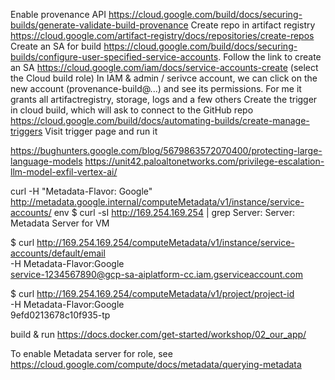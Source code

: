 Enable provenance API https://cloud.google.com/build/docs/securing-builds/generate-validate-build-provenance
Create repo in artifact registry https://cloud.google.com/artifact-registry/docs/repositories/create-repos
Create an SA for build https://cloud.google.com/build/docs/securing-builds/configure-user-specified-service-accounts. Follow the link to create an SA https://cloud.google.com/iam/docs/service-accounts-create (select the Cloud build role)
  In IAM & admin / serivce account, we can click on the new account (provenance-build@...) and see its permissions. For me it grants all artifactregistry, storage, logs and a few others
Create the trigger in cloud build, which will ask to connect to the GitHub repo https://cloud.google.com/build/docs/automating-builds/create-manage-triggers
Visit trigger page and run it

https://bughunters.google.com/blog/5679863572070400/protecting-large-language-models
https://unit42.paloaltonetworks.com/privilege-escalation-llm-model-exfil-vertex-ai/

curl -H "Metadata-Flavor: Google" http://metadata.google.internal/computeMetadata/v1/instance/service-accounts/
env
$ curl -sI http://169.254.169.254 | grep Server:
Server: Metadata Server for VM

$ curl http://169.254.169.254/computeMetadata/v1/instance/service-accounts/default/email \
    -H Metadata-Flavor:Google \
service-1234567890@gcp-sa-aiplatform-cc.iam.gserviceaccount.com

$ curl http://169.254.169.254/computeMetadata/v1/project/project-id \
    -H Metadata-Flavor:Google \
9efd0213678c10f935-tp


build & run https://docs.docker.com/get-started/workshop/02_our_app/

To enable Metadata server for role, see https://cloud.google.com/compute/docs/metadata/querying-metadata
